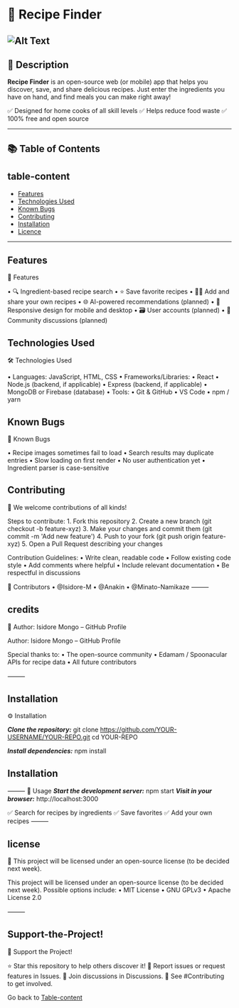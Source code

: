 # 🥗 Recipe Finder
![Alt Text](https://media2.giphy.com/media/v1.Y2lkPTc5MGI3NjExZGdtNGF1aHh3MDd1bG1zaGdpbHM5eW04dHFjamJ6N3Y1ajZnMTVqbiZlcD12MV9pbnRlcm5hbF9naWZfYnlfaWQmY3Q9Zw/N23cG6apipMmQ/giphy.gif)
---

## 📖 Description

**Recipe Finder**  is an open-source web (or mobile) app that helps you discover, save, and share delicious recipes. 
Just enter the ingredients you have on hand, and find meals you can make right away!

✅ Designed for home cooks of all skill levels
✅ Helps reduce food waste
✅ 100% free and open source

---

## 📚 Table of Contents
## table-content

- [Features](#features)
- [Technologies Used](#technologies-used)
- [Known Bugs](#known-bugs)
- [Contributing](#contributing)
- [Installation](#installation)
- [Licence](#license)

---
## Features
🌟 Features

•	🔍 Ingredient-based recipe search
•	⭐️ Save favorite recipes
•	🧑‍🍳 Add and share your own recipes
•	🌐 AI-powered recommendations (planned)
•	📱 Responsive design for mobile and desktop
•	🗃️ User accounts (planned)
•	💬 Community discussions (planned)



## Technologies Used

🛠️ Technologies Used

•	Languages: JavaScript, HTML, CSS
•	Frameworks/Libraries:
•	React
•	Node.js (backend, if applicable)
•	Express (backend, if applicable)
•	MongoDB or Firebase (database)
•	Tools:
•	Git & GitHub
•	VS Code
•	npm / yarn


## Known Bugs

🐞 Known Bugs

•	Recipe images sometimes fail to load
•	Search results may duplicate entries
•	Slow loading on first render
•	No user authentication yet
•	Ingredient parser is case-sensitive



## Contributing
🤝 We welcome contributions of all kinds!

Steps to contribute:
	1.	Fork this repository
	2.	Create a new branch (git checkout -b feature-xyz)
	3.	Make your changes and commit them (git commit -m 'Add new feature')
	4.	Push to your fork (git push origin feature-xyz)
	5.	Open a Pull Request describing your changes

Contribution Guidelines:
	•	Write clean, readable code
	•	Follow existing code style
	•	Add comments where helpful
	•	Include relevant documentation
	•	Be respectful in discussions

👥 Contributors
•	@Isidore-M
•	@Anakin 
•	@Minato-Namikaze
⸻

## credits

🙌 Author: Isidore Mongo – GitHub Profile

Author: Isidore Mongo – GitHub Profile

Special thanks to:
	•	The open-source community
	•	Edamam / Spoonacular APIs for recipe data
	•	All future contributors

⸻

## Installation

⚙️ Installation

***Clone the repository:*** 
git clone https://github.com/YOUR-USERNAME/YOUR-REPO.git
cd YOUR-REPO

***Install dependencies:***
npm install
## Installation
⸻
🚀 Usage
***Start the development server:***
npm start
***Visit in your browser:***
http://localhost:3000

✅ Search for recipes by ingredients
✅ Save favorites
✅ Add your own recipes
⸻
## license
📄 This project will be licensed under an open-source license (to be decided next week).

This project will be licensed under an open-source license (to be decided next week).
Possible options include:
	•	MIT License
	•	GNU GPLv3
	•	Apache License 2.0

 ⸻
## Support-the-Project!
🌟 Support the Project!

⭐️ Star this repository to help others discover it!
🐛 Report issues or request features in Issues.
💬 Join discussions in Discussions.
🤝 See #Contributing to get involved.

Go back to [Table-content](#table-content)
